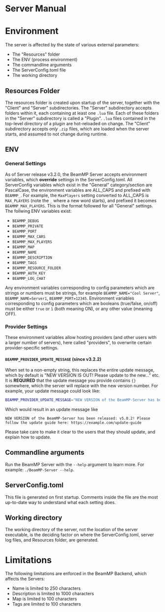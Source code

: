 # Server Manual

# Environment

The server is affected by the state of various external parameters:

- The "Resources" folder
- The ENV (process environment)
- The commandline arguments
- The ServerConfig.toml file
- The working directory

## Resources Folder

The resources folder is created upon startup of the server, together with the "Client" and "Server" subdirectories.
The "Server" subdirectory accepts folders within it, each containing at least one `.lua` file. Each of these folders in the "Server" subdirectory is called a "Plugin". `.lua` files contained in the top-level directory of a plugin are hot-reloaded on change.
The "Client" subdirectory accepts *only* `.zip` files, which are loaded when the server starts, and assumed to not change during runtime.

## ENV

### General Settings

As of Server release v3.2.0, the BeamMP Server accepts environment variables, which **override** settings in the ServerConfig.toml. All ServerConfig variables which exist in the "General" category/section are PascalCase, the environment variables are ALL_CAPS and prefixed with `BEAMMP_`. For example, the `MaxPlayers` setting converted to ALL_CAPS is `MAX_PLAYERS` (note the `_` where a new word starts), and prefixed it becomes `BEAMMP_MAX_PLAYERS`. This is the format followed for all "General" settings. The follwing ENV variables exist:

- `BEAMMP_DEBUG`
- `BEAMMP_PRIVATE`
- `BEAMMP_PORT`
- `BEAMMP_MAX_CARS`
- `BEAMMP_MAX_PLAYERS`
- `BEAMMP_MAP`
- `BEAMMP_NAME`
- `BEAMMP_DESCRIPTION`
- `BEAMMP_TAGS`
- `BEAMMP_RESOURCE_FOLDER`
- `BEAMMP_AUTH_KEY`
- `BEAMMP_LOG_CHAT`

Any environment variables corresponding to config parameters which are strings or numbers must be strings, for example `BEAMMP_NAME="Cool Server"`, `BEAMMP_NAME=Server1`, `BEAMMP_PORT=12345`.
Environment variables corresponding to config parameters which are booleans (true/false, on/off) must be either `true` or `1` (both meaning ON), or any other value (meaning OFF).

### Provider Settings

These environment variables allow hosting providers (and other users with a larger number of servers), here called "providers", to overwrite certain provider-specific settings.

#### `BEAMMP_PROVIDER_UPDATE_MESSAGE` (since v3.2.2)

When set to a non-empty string, this replaces the entire update message, which by default is "NEW VERSION IS OUT! Please update to the new..." etc.
It is **REQUIRED** that the update message you provide contains `{}` somewhere, which the server will replace with the new version number. For example, your update message could look like: 
```sh
BEAMMP_PROVIDER_UPDATE_MESSAGE="NEW VERSION of the BeamMP-Server has been released: {}! Please follow the update guide here: https://example.com/update-guide"
```
Which would result in an update message like
```
NEW VERSION of the BeamMP-Server has been released: v5.0.2! Please follow the update guide here: https://example.com/update-guide
```

Please take care to make it clear to the users that they should update, and explain how to update.

## Commandline arguments

Run the BeamMP Server with the `--help` argument to learn more. For example: `./BeamMP-Server --help`.

## ServerConfig.toml

This file is generated on first startup. Comments inside the file are the most up-to-date way to understand what each setting does.

## Working directory

The working directory of the server, not the location of the server executable, is the deciding factor on where the ServerConfig.toml, server log files, and Resources folder, are generated.

# Limitations

The following limitations are enforced in the BeamMP Backend, which affects the Servers:

- Name is limited to 250 characters
- Description is limited to 1000 characters
- Map is limited to 100 characters
- Tags are limited to 100 characters
